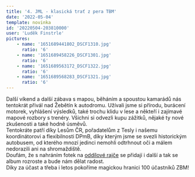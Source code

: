 ```yaml
---
title: '4. JML - klasická trať z pera TBM'
date: '2022-05-04'
template: novinka
id: '20220504-203810000'
user: 'Luděk Finstrle'
pictures:
    - name: '1651689441802_DSCF1310.jpg'
      ratio: '6'
    - name: '1651689458226_DSCF1301.jpg'
      ratio: '6'
    - name: '1651689563172_DSCF1322.jpg'
      ratio: '6'
    - name: '1651689568283_DSCF1321.jpg'
      ratio: '6'
---
```

Další víkend a další zábava s mapou, běháním a spoustou kamarádů nás tentokrát přivál nad Žebětín k autodromu. Užívali jsme si přírodu, burácení motorek, vyhlášení výsledků, také trochu klidu v lese a někteří i zajímavé mapové rozbory s trenéry. Všichni si odvezli kupu zážitků, nějaké ty nové zkušenosti a také hodně úsměvů.  
Tentokráte patří díky Lesům ČR, pořadatelům z Tesly i našemu koordinátorovi a flexibilnosti DPmB, díky kterým jsme se svezli historickým autobusem, od kterého mnozí jedinci nemohli odtrhnout oči a málem nedorazili ani na shromaždiště.  
Doufám, že s nahráním fotek na [oddílové rajče](https://skzabovresky.rajce.idnes.cz/4._JML_Kocici_zleb/) se přidají i další a tak se album rozroste a bude nám dělat radost.  
Díky za účast a třeba i letos pokoříme magickou hranici 100 účastníků ZBM!
